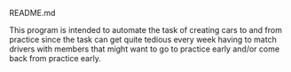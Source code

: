 README.md

This program is intended to automate the task of creating cars to and from practice since the task can get quite tedious every week having to match drivers with members that might want to go to practice early and/or come back from practice early.